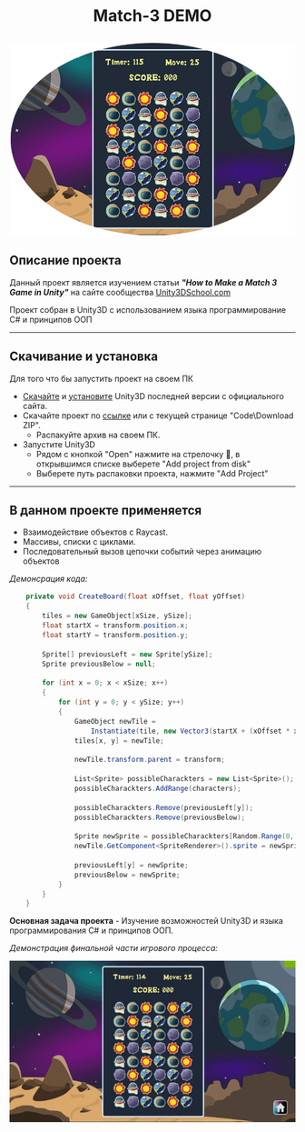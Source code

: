 # <p align="center"> Match-3 DEMO</p>

<div align="Center">
    <img src = https://github.com/iFEL1x/iFEL1x/blob/main/Resources/Screenshots/Screen(Match-3)(0).png>
</div>


## Описание проекта

Данный проект является изучением статьи 
***"How to Make a Match 3 Game in Unity"*** на сайте сообщества [Unity3DSchool.com](https://www.raywenderlich.com/)

Проект собран в Unity3D с использованием языка программирование C# и принципов ООП

___
## Скачивание и установка
Для того что бы запустить проект на своем ПК

* [Скачайте](https://unity3d.com/ru/get-unity/download) и [установите](https://docs.unity3d.com/2018.2/Documentation/Manual/InstallingUnity.html) Unity3D последней версии с официального сайта.
* Скачайте проект по [ссылке](https://github.com/iFEL1x/Platformer2D_Android_Demo_Level/archive/refs/heads/main.zip) или с текущей странице "Code\Download ZIP".
    + Распакуйте архив на своем ПК.
* Запустите Unity3D
    + Рядом с кнопкой "Open" нажмите на стрелочку :arrow_down_small:, в открывшимся списке выберете "Add project from disk"
    + Выберете путь распаковки проекта, нажмите "Add Project"

___
## В данном проекте применяется
* Взаимодействие объектов с Raycast.
* Массивы, списки с циклами.
* Последовательный вызов цепочки событий через анимацию объектов

*Демонсрация кода:*

```C#
    private void CreateBoard(float xOffset, float yOffset)
    {
        tiles = new GameObject[xSize, ySize];  
        float startX = transform.position.x;
        float startY = transform.position.y;

        Sprite[] previousLeft = new Sprite[ySize];
        Sprite previousBelow = null;

        for (int x = 0; x < xSize; x++)
        {
            for (int y = 0; y < ySize; y++)
            {
                GameObject newTile = 
                    Instantiate(tile, new Vector3(startX + (xOffset * x), startY + (yOffset * y), 0), tile.transform.rotation);
                tiles[x, y] = newTile; 

                newTile.transform.parent = transform;

                List<Sprite> possibleCharackters = new List<Sprite>(); //Создаем новый лист
                possibleCharackters.AddRange(characters);

                possibleCharackters.Remove(previousLeft[y]);
                possibleCharackters.Remove(previousBelow);

                Sprite newSprite = possibleCharackters[Random.Range(0, possibleCharackters.Count)];
                newTile.GetComponent<SpriteRenderer>().sprite = newSprite;

                previousLeft[y] = newSprite;
                previousBelow = newSprite;
            }
        }
    }
```

**Основная задача проекта** - Изучение возможностей Unity3D и языка программирования С# и принципов ООП.

*Демонстрация финальной части игрового процесса:*

![Mathch-3](https://github.com/iFEL1x/iFEL1x/blob/main/Resources/Image/Gif/mp4%20to%20GIH(Mathch-3).gif)
